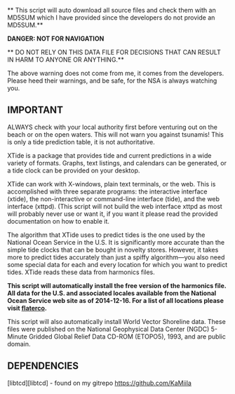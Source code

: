 ** This script will auto download all source files and check them with an MD5SUM which I have provided since the developers do not provide an MD5SUM.**

**DANGER: NOT FOR NAVIGATION**

** DO NOT RELY ON THIS DATA FILE FOR DECISIONS THAT CAN RESULT IN HARM TO ANYONE OR ANYTHING.**


The above warning does not come from me, it comes from the developers.  Please heed their warnings, and be safe, for the NSA is always watching you.

## IMPORTANT
ALWAYS check with your local authority first before venturing out on the beach or on the open waters.  This will not warn you against tsunamis!  This is only a tide prediction table, it is not authoritative.

XTide is a package that provides tide and current predictions in a wide variety of formats.  Graphs, text listings, and calendars can be generated, or a tide clock can be provided on your desktop.

XTide can work with X-windows, plain text terminals, or the web.  This is accomplished with three separate programs:  the interactive interface (xtide), the non-interactive or command-line interface (tide), and the web interface (xttpd).  (This script will not build the web interface xttpd as most will probably never use or want it, if you want it please read the provided documentation on how to enable it.

The algorithm that XTide uses to predict tides is the one used by the National Ocean Service in the U.S.  It is significantly more accurate than the simple tide clocks that can be bought in novelty stores.  However, it takes more to predict tides accurately than just a spiffy algorithm—you also need some special data for each and every location for which you want to predict tides.  XTide reads these data from harmonics files.

**This script will automatically install the free version of the harmonics file.
All data for the U.S. and associated locales available from the National Ocean
Service web site as of 2014-12-16.  For a list of all locations please visit
[flaterco][flaterco].**

This script will also automatically install World Vector Shoreline data.  These files were published on the National Geophysical Data Center (NGDC) 5-Minute Gridded Global Relief Data CD-ROM (ETOPO5), 1993, and are public domain.

## DEPENDENCIES
[libtcd][libtcd] - found on my gitrepo https://github.com/KaMiila

[flaterco]: http://www.flaterco.com/xtide/locations.html
[libcd]: https://github.com/KaMiila/SlackBuilds/libtcd
